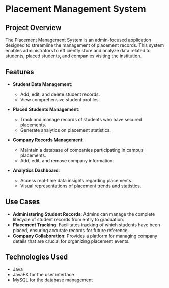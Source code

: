 # Placement Management System

## Project Overview
The Placement Management System is an admin-focused application designed to streamline the management of placement records. This system enables administrators to efficiently store and analyze data related to students, placed students, and companies visiting the institution.

## Features
- **Student Data Management**: 
  - Add, edit, and delete student records.
  - View comprehensive student profiles.
  
- **Placed Students Management**: 
  - Track and manage records of students who have secured placements.
  - Generate analytics on placement statistics.

- **Company Records Management**: 
  - Maintain a database of companies participating in campus placements.
  - Add, edit, and remove company information.

- **Analytics Dashboard**: 
  - Access real-time data insights regarding placements.
  - Visual representations of placement trends and statistics.

## Use Cases
- **Administering Student Records**: Admins can manage the complete lifecycle of student records from entry to graduation.
- **Placement Tracking**: Facilitates tracking of which students have been placed, ensuring accurate records for future reference.
- **Company Collaboration**: Provides a platform for managing company details that are crucial for organizing placement events.

## Technologies Used
- Java
- JavaFX for the user interface
- MySQL for the database management
